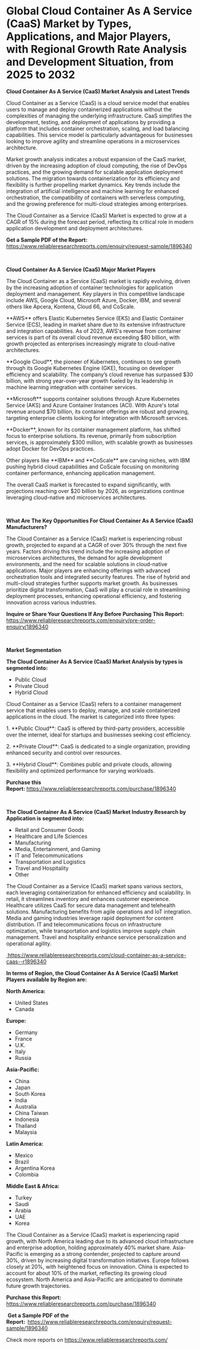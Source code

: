 <p><h1>Global Cloud Container As A Service (CaaS) Market by Types, Applications, and Major Players, with Regional Growth Rate Analysis and Development Situation, from 2025 to 2032</h1></p><p><strong>Cloud Container As A Service (CaaS) Market Analysis and Latest Trends</strong></p>
<p><p>Cloud Container as a Service (CaaS) is a cloud service model that enables users to manage and deploy containerized applications without the complexities of managing the underlying infrastructure. CaaS simplifies the development, testing, and deployment of applications by providing a platform that includes container orchestration, scaling, and load balancing capabilities. This service model is particularly advantageous for businesses looking to improve agility and streamline operations in a microservices architecture.</p><p>Market growth analysis indicates a robust expansion of the CaaS market, driven by the increasing adoption of cloud computing, the rise of DevOps practices, and the growing demand for scalable application deployment solutions. The migration towards containerization for its efficiency and flexibility is further propelling market dynamics. Key trends include the integration of artificial intelligence and machine learning for enhanced orchestration, the compatibility of containers with serverless computing, and the growing preference for multi-cloud strategies among enterprises. </p><p>The Cloud Container as a Service (CaaS) Market is expected to grow at a CAGR of 15% during the forecast period, reflecting its critical role in modern application development and deployment architectures.</p></p>
<p><strong>Get a Sample PDF of the Report:&nbsp;</strong> <a href="https://www.reliableresearchreports.com/enquiry/request-sample/1896340?utm_campaign=3278&utm_medium=2&utm_source=Github&utm_content=ia&utm_term=28032025&utm_id=cloud-container-as-a-service-caas">https://www.reliableresearchreports.com/enquiry/request-sample/1896340</a></p>
<p>&nbsp;</p>
<p><strong>Cloud Container As A Service (CaaS) Major Market Players</strong></p>
<p><p>The Cloud Container as a Service (CaaS) market is rapidly evolving, driven by the increasing adoption of container technologies for application deployment and management. Key players in this competitive landscape include AWS, Google Cloud, Microsoft Azure, Docker, IBM, and several others like Apcera, Kontena, Cloud 66, and CoScale.</p><p>**AWS** offers Elastic Kubernetes Service (EKS) and Elastic Container Service (ECS), leading in market share due to its extensive infrastructure and integration capabilities. As of 2023, AWS's revenue from container services is part of its overall cloud revenue exceeding $80 billion, with growth projected as enterprises increasingly migrate to cloud-native architectures.</p><p>**Google Cloud**, the pioneer of Kubernetes, continues to see growth through its Google Kubernetes Engine (GKE), focusing on developer efficiency and scalability. The company’s cloud revenue has surpassed $30 billion, with strong year-over-year growth fueled by its leadership in machine learning integration with container services.</p><p>**Microsoft** supports container solutions through Azure Kubernetes Service (AKS) and Azure Container Instances (ACI). With Azure's total revenue around $70 billion, its container offerings are robust and growing, targeting enterprise clients looking for integration with Microsoft services.</p><p>**Docker**, known for its container management platform, has shifted focus to enterprise solutions. Its revenue, primarily from subscription services, is approximately $300 million, with scalable growth as businesses adopt Docker for DevOps practices.</p><p>Other players like **IBM** and **CoScale** are carving niches, with IBM pushing hybrid cloud capabilities and CoScale focusing on monitoring container performance, enhancing application management.</p><p>The overall CaaS market is forecasted to expand significantly, with projections reaching over $20 billion by 2026, as organizations continue leveraging cloud-native and microservices architectures.</p></p>
<p>&nbsp;</p>
<p><strong>What Are The Key Opportunities For Cloud Container As A Service (CaaS) Manufacturers?</strong></p>
<p><p>The Cloud Container as a Service (CaaS) market is experiencing robust growth, projected to expand at a CAGR of over 30% through the next five years. Factors driving this trend include the increasing adoption of microservices architectures, the demand for agile development environments, and the need for scalable solutions in cloud-native applications. Major players are enhancing offerings with advanced orchestration tools and integrated security features. The rise of hybrid and multi-cloud strategies further supports market growth. As businesses prioritize digital transformation, CaaS will play a crucial role in streamlining deployment processes, enhancing operational efficiency, and fostering innovation across various industries.</p></p>
<p><strong>Inquire or Share Your Questions If Any Before Purchasing This Report:</strong> <a href="https://www.reliableresearchreports.com/enquiry/pre-order-enquiry/1896340?utm_campaign=3278&utm_medium=2&utm_source=Github&utm_content=ia&utm_term=28032025&utm_id=cloud-container-as-a-service-caas">https://www.reliableresearchreports.com/enquiry/pre-order-enquiry/1896340</a></p>
<p>&nbsp;</p>
<p><strong>Market Segmentation</strong></p>
<p><strong>The Cloud Container As A Service (CaaS) Market Analysis by types is segmented into:</strong></p>
<p><ul><li>Public Cloud</li><li>Private Cloud</li><li>Hybrid Cloud</li></ul></p>
<p><p>Cloud Container as a Service (CaaS) refers to a container management service that enables users to deploy, manage, and scale containerized applications in the cloud. The market is categorized into three types: </p><p>1. **Public Cloud**: CaaS is offered by third-party providers, accessible over the internet, ideal for startups and businesses seeking cost efficiency.  </p><p>2. **Private Cloud**: CaaS is dedicated to a single organization, providing enhanced security and control over resources.  </p><p>3. **Hybrid Cloud**: Combines public and private clouds, allowing flexibility and optimized performance for varying workloads.</p></p>
<p><strong>Purchase this Report:&nbsp;</strong><a href="https://www.reliableresearchreports.com/purchase/1896340?utm_campaign=3278&utm_medium=2&utm_source=Github&utm_content=ia&utm_term=28032025&utm_id=cloud-container-as-a-service-caas">https://www.reliableresearchreports.com/purchase/1896340</a></p>
<p>&nbsp;</p>
<p><strong>The Cloud Container As A Service (CaaS) Market Industry Research by Application is segmented into:</strong></p>
<p><ul><li>Retail and Consumer Goods</li><li>Healthcare and Life Sciences</li><li>Manufacturing</li><li>Media, Entertainment, and Gaming</li><li>IT and Telecommunications</li><li>Transportation and Logistics</li><li>Travel and Hospitality</li><li>Other</li></ul></p>
<p><p>The Cloud Container as a Service (CaaS) market spans various sectors, each leveraging containerization for enhanced efficiency and scalability. In retail, it streamlines inventory and enhances customer experience. Healthcare utilizes CaaS for secure data management and telehealth solutions. Manufacturing benefits from agile operations and IoT integration. Media and gaming industries leverage rapid deployment for content distribution. IT and telecommunications focus on infrastructure optimization, while transportation and logistics improve supply chain management. Travel and hospitality enhance service personalization and operational agility.</p></p>
<p><a href="https://www.reliableresearchreports.com/cloud-container-as-a-service-caas--r1896340?utm_campaign=3278&utm_medium=2&utm_source=Github&utm_content=ia&utm_term=28032025&utm_id=cloud-container-as-a-service-caas">&nbsp;https://www.reliableresearchreports.com/cloud-container-as-a-service-caas--r1896340</a></p>
<p><strong>In terms of Region, the Cloud Container As A Service (CaaS) Market Players available by Region are:</strong></p>
<p>
    <p> <strong> North America: </strong>
        <ul>
            <li>United States</li>
            <li>Canada</li>
        </ul>
        </p> 
    <p> <strong> Europe: </strong>
        <ul>
            <li>Germany</li>
            <li>France</li>
            <li>U.K.</li>
            <li>Italy</li>
            <li>Russia</li>
        </ul>
        </p> 
    <p> <strong> Asia-Pacific: </strong>
        <ul>
            <li>China</li>
            <li>Japan</li>
            <li>South Korea</li>
            <li>India</li>
            <li>Australia</li>
            <li>China Taiwan</li>
            <li>Indonesia</li>
            <li>Thailand</li>
            <li>Malaysia</li>
        </ul>
        </p> 
    <p> <strong> Latin America: </strong>
        <ul>
            <li>Mexico</li>
            <li>Brazil</li>
            <li>Argentina Korea</li>
            <li>Colombia</li>
        </ul>
        </p> 
    <p> <strong> Middle East & Africa: </strong>
        <ul>
            <li>Turkey</li>
            <li>Saudi</li>
            <li>Arabia</li>
            <li>UAE</li>
            <li>Korea</li>
        </ul>
    </p>
    </p>
<p><p>The Cloud Container as a Service (CaaS) market is experiencing rapid growth, with North America leading due to its advanced cloud infrastructure and enterprise adoption, holding approximately 40% market share. Asia-Pacific is emerging as a strong contender, projected to capture around 30%, driven by increasing digital transformation initiatives. Europe follows closely at 20%, with heightened focus on innovation. China is expected to account for about 10% of the market, reflecting its growing cloud ecosystem. North America and Asia-Pacific are anticipated to dominate future growth trajectories.</p></p>
<p><strong>Purchase this Report: </strong><a href="https://www.reliableresearchreports.com/purchase/1896340?utm_campaign=3278&utm_medium=2&utm_source=Github&utm_content=ia&utm_term=28032025&utm_id=cloud-container-as-a-service-caas">https://www.reliableresearchreports.com/purchase/1896340</a></p>
<p>&nbsp;<strong>Get a Sample PDF of the Report:&nbsp;&nbsp;</strong><a href="https://www.reliableresearchreports.com/enquiry/request-sample/1896340?utm_campaign=3278&utm_medium=2&utm_source=Github&utm_content=ia&utm_term=28032025&utm_id=cloud-container-as-a-service-caas">https://www.reliableresearchreports.com/enquiry/request-sample/1896340</a></p>
<p><strong></strong></p>
<p>Check more reports on <a href="https://www.reliableresearchreports.com/?utm_campaign=3278&utm_medium=2&utm_source=Github&utm_content=ia&utm_term=28032025&utm_id=cloud-container-as-a-service-caas">https://www.reliableresearchreports.com/</a></p>